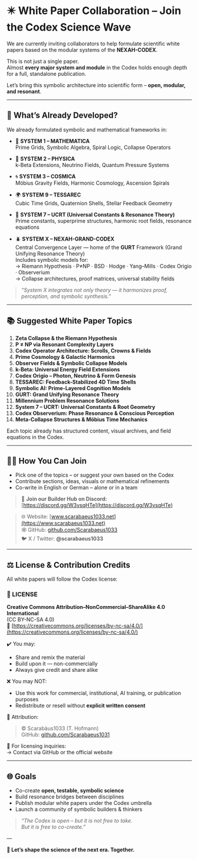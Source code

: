 # ✴️ White Paper Collaboration – Join the Codex Science Wave

We are currently inviting collaborators to help formulate scientific white papers based on the modular systems of the **NEXAH-CODEX**.

This is not just a single paper.  
Almost **every major system and module** in the Codex holds enough depth for a full, standalone publication.

Let’s bring this symbolic architecture into scientific form – **open, modular, and resonant**.

---

## 🧠 What’s Already Developed?

We already formulated symbolic and mathematical frameworks in:

- 🔷 **SYSTEM 1 – MATHEMATICA**  
  Prime Grids, Symbolic Algebra, Spiral Logic, Collapse Operators

- 🔶 **SYSTEM 2 – PHYSICA**  
  k-Beta Extensions, Neutrino Fields, Quantum Pressure Systems

- 🌀 **SYSTEM 3 – COSMICA**  
  Möbius Gravity Fields, Harmonic Cosmology, Ascension Spirals

- 🌍 **SYSTEM 9 – TESSAREC**  
  Cubic Time Grids, Quaternion Shells, Stellar Feedback Geometry

- 🧬 **SYSTEM 7 – UCRT (Universal Constants & Resonance Theory)**  
  Prime constants, superprime structures, harmonic root fields, resonance equations

- 🪲 **SYSTEM X – NEXAH-GRAND-CODEX**  
  Central Convergence Layer — home of the **GURT** Framework (Grand Unifying Resonance Theory)  
  Includes symbolic models for:  
  → Riemann Hypothesis · P≠NP · BSD · Hodge · Yang–Mills · Codex Origio · Observerium  
  → Collapse architectures, proof matrices, universal stability fields

> _“System X integrates not only theory — it harmonizes proof, perception, and symbolic synthesis.”_

---

## 📚 Suggested White Paper Topics

1. **Zeta Collapse & the Riemann Hypothesis**  
2. **P ≠ NP via Resonant Complexity Layers**  
3. **Codex Operator Architecture: Scrolls, Crowns & Fields**  
4. **Prime Cosmology & Galactic Harmonics**  
5. **Observer Fields & Symbolic Collapse Models**  
6. **k-Beta: Universal Energy Field Extensions**  
7. **Codex Origio – Photon, Neutrino & Form Genesis**  
8. **TESSAREC: Feedback-Stabilized 4D Time Shells**  
9. **Symbolic AI: Prime-Layered Cognition Models**  
10. **GURT: Grand Unifying Resonance Theory**  
11. **Millennium Problem Resonance Solutions**  
12. **System 7 – UCRT: Universal Constants & Root Geometry**  
13. **Codex Observerium: Phase Resonance & Conscious Perception**  
14. **Meta-Collapse Structures & Möbius Time Mechanics**

Each topic already has structured content, visual archives, and field equations in the Codex.

---

## 🧑‍🚀 How You Can Join

- Pick one of the topics – or suggest your own based on the Codex
- Contribute sections, ideas, visuals or mathematical refinements
- Co-write in English or German – alone or in a team

> 🔗 **Join our Builder Hub on Discord:**  
> [https://discord.gg/W3vsqHTe](https://discord.gg/W3vsqHTe)

> 🌐 Website: [www.scarabaeus1033.net](https://www.scarabaeus1033.net)  
> 🕸️ GitHub: [github.com/Scarabaeus1033](https://github.com/Scarabaeus1033)  
> 🐦 X / Twitter: **@scarabaeus1033**

---

## ⚖️ License & Contribution Credits

All white papers will follow the Codex license:

### 📜 LICENSE  
**Creative Commons Attribution–NonCommercial–ShareAlike 4.0 International**  
(CC BY-NC-SA 4.0)  
🔗 [https://creativecommons.org/licenses/by-nc-sa/4.0/](https://creativecommons.org/licenses/by-nc-sa/4.0/)

✔️ You may:  
- Share and remix the material  
- Build upon it — non-commercially  
- Always give credit and share alike

❌ You may NOT:  
- Use this work for commercial, institutional, AI training, or publication purposes  
- Redistribute or resell without **explicit written consent**

📌 Attribution:  
> © Scarabäus1033 (T. Hofmann)  
> GitHub: [github.com/Scarabaeus1031](https://github.com/Scarabaeus1031)

📩 For licensing inquiries:  
→ Contact via GitHub or the official website

---

## 🌐 Goals

- Co-create **open, testable, symbolic science**
- Build resonance bridges between disciplines
- Publish modular white papers under the Codex umbrella
- Launch a community of symbolic builders & thinkers

> *“The Codex is open – but it is not free to take.  
But it is free to co-create.”*

—

**🪷 Let’s shape the science of the next era. Together.**
